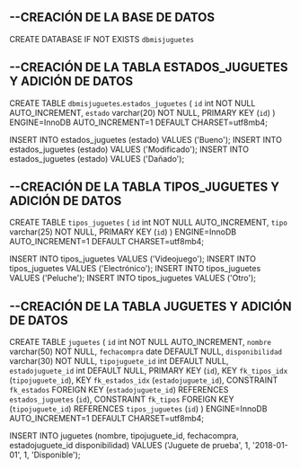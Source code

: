 --CREACIÓN DE LA BASE DE DATOS
------------------------------

CREATE DATABASE IF NOT EXISTS `dbmisjuguetes`



--CREACIÓN DE LA TABLA ESTADOS_JUGUETES Y ADICIÓN DE DATOS
----------------------------------------------------------

CREATE TABLE `dbmisjuguetes`.`estados_juguetes` (
  `id` int NOT NULL AUTO_INCREMENT,
  `estado` varchar(20) NOT NULL,
  PRIMARY KEY (`id`)
) ENGINE=InnoDB AUTO_INCREMENT=1 DEFAULT CHARSET=utf8mb4;

INSERT INTO estados_juguetes (estado) VALUES ('Bueno');
INSERT INTO estados_juguetes (estado) VALUES ('Modificado');
INSERT INTO estados_juguetes (estado) VALUES ('Dañado');



--CREACIÓN DE LA TABLA TIPOS_JUGUETES Y ADICIÓN DE DATOS
--------------------------------------------------------

CREATE TABLE `tipos_juguetes` (
  `id` int NOT NULL AUTO_INCREMENT,
  `tipo` varchar(25) NOT NULL,
  PRIMARY KEY (`id`)
) ENGINE=InnoDB AUTO_INCREMENT=1 DEFAULT CHARSET=utf8mb4;

INSERT INTO tipos_juguetes VALUES ('Videojuego');
INSERT INTO tipos_juguetes VALUES ('Electrónico');
INSERT INTO tipos_juguetes VALUES ('Peluche');
INSERT INTO tipos_juguetes VALUES ('Otro');



--CREACIÓN DE LA TABLA JUGUETES Y ADICIÓN DE DATOS
--------------------------------------------------

CREATE TABLE `juguetes` (
  `id` int NOT NULL AUTO_INCREMENT,
  `nombre` varchar(50) NOT NULL,
  `fechacompra` date DEFAULT NULL,
  `disponibilidad` varchar(30) NOT NULL,
  `tipojuguete_id` int DEFAULT NULL,
  `estadojuguete_id` int DEFAULT NULL,
  PRIMARY KEY (`id`),
  KEY `fk_tipos_idx` (`tipojuguete_id`),
  KEY `fk_estados_idx` (`estadojuguete_id`),
  CONSTRAINT `fk_estados` FOREIGN KEY (`estadojuguete_id`) REFERENCES `estados_juguetes` (`id`),
  CONSTRAINT `fk_tipos` FOREIGN KEY (`tipojuguete_id`) REFERENCES `tipos_juguetes` (`id`)
) ENGINE=InnoDB AUTO_INCREMENT=1 DEFAULT CHARSET=utf8mb4;

INSERT INTO juguetes (nombre, tipojuguete_id, fechacompra, estadojuguete_id disponibilidad) VALUES ('Juguete de prueba', 1, '2018-01-01', 1, 'Disponible');
